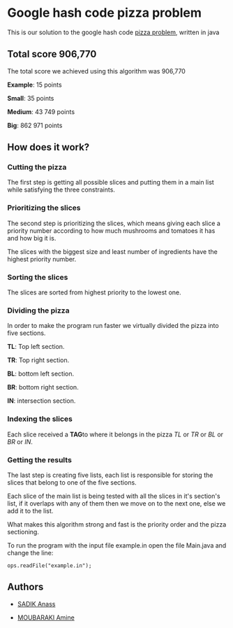 # Google hash code pizza problem

This is our solution to the google hash code [pizza problem](https://hashcodejudge.withgoogle.com/download/blob/AMIfv94WXlVJBvEkhPOsWc1jLtD2abO7MXgXStc0oHAPH2l0JirdzDFPtke__rF2_IHMcUz_AiPYDmI5RUEh9113M0saTPd8QpOcG4rx4jvB8b7fqXQp4CKSLtZtCApX4GSjj7AhxyRFCJ1s458GxfLvRyOW3LanFg5kuYr7pMhXZpPkRqbSvqBdJK-1axntl-ySUdDGe9eTjYgkvCh_wUAWEwdMcNmcUwmD79M56zZ6zR16Dv9Yzf_MUU2MfbN1dSD7JtuSB1ZlNBFOH-jhVI2GsXrlg7jzMAfcTDtZ8-Xg6UDMKO89VP1nrvwoPKLHFU3urg4AK-EhK02WGMVtARqbQH84acNLhvHaoi1Cp3B37PRYcosWRaWV0DgqmPHUOaBaH4IkGcitn_RA0kKenYhOUMpaepbIzYwILZE7HS5lZvW8ZpC-yYc), written in java

## Total score 906,770

The total score we achieved using this algorithm was 906,770 

**Example**: 15 points

**Small**: 35 points

**Medium**: 43 749 points

**Big**: 862 971 points


## How does it work?

### Cutting the pizza

The first step is getting all possible slices and putting them in a main list while satisfying the three constraints.

### Prioritizing the slices

The second step is prioritizing the slices, which means giving each slice a priority number according to how much mushrooms and tomatoes it has and how big it is.

The slices with the biggest size and least number of ingredients have the highest priority number.

### Sorting the slices

The slices are sorted from highest priority to the lowest one.

### Dividing the pizza

In order to make the program run faster we virtually divided the pizza into five sections.

**TL**: Top left section.

**TR**: Top right section.

**BL**: bottom left section.

**BR**: bottom right section.

**IN**: intersection section.

### Indexing the slices

Each slice received a **TAG**to where it belongs in the pizza *TL* or *TR* or *BL* or *BR* or *IN*.

### Getting the results

The last step is creating five lists, each list is responsible for storing the slices that belong to one of the five sections.

Each slice of the main list is being tested with all the slices in it's section's list, if it overlaps with any of them then we move on to the next one, else we add it to the list.

What makes this algorithm strong and fast is the priority order and the pizza sectioning.

To run the program with the input file example.in open the file Main.java and change the line:
```
ops.readFile("example.in");
```

## Authors

* [SADIK Anass](https://github.com/anass05)

* [MOUBARAKI Amine](https://github.com/MOUBARAKI)
